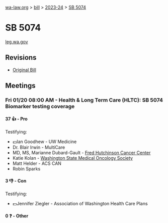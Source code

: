 [wa-law.org](/) > [bill](/bill/) > [2023-24](/bill/2023-24/) > [SB 5074](/bill/2023-24/sb/5074/)

# SB 5074
[leg.wa.gov](https://app.leg.wa.gov/billsummary?BillNumber=5074&Year=2023&Initiative=false)

## Revisions
* [Original Bill](1/)

## Meetings
### Fri 01/20 08:00 AM - Health & Long Term Care (HLTC): SB 5074 Biomarker testing coverage
#### 37 👍 - Pro
Testifying:
* 💵Ian Goodhew - UW Medicine
* Dr. Blair Irwin - MultiCare
* MD, MS, Marianne  Dubard-Gault - [Fred Hutchinson Cancer Center](/org/fred_hutchinson_cancer_center/)
* Katie Kolan - [Washington State Medical Oncology Society](/org/washington_state_medical_oncology_society/)
* Matt Helder - ACS CAN
* Robin Sparks

#### 3 👎 - Con
Testifying:
* 💵Jennifer Ziegler - Association of Washington Health Care Plans

#### 0 ❓ - Other
